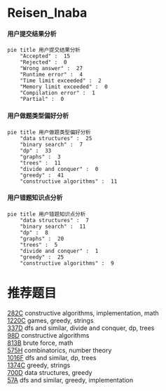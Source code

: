 # Reisen_Inaba

<!-- tabs:start -->



#### **用户提交结果分析**

```mermaid
pie title 用户提交结果分析
    "Accepted" :  15
    "Rejected" :  0
    "Wrong answer" :  27
    "Runtime error" :  4
    "Time limit exceeded" :  2
    "Memory limit exceeded" :  0
    "Compilation error" :  1
    "Partial" :  0
```

#### **用户做题类型偏好分析**

```mermaid
pie title 用户做题类型偏好分析
    "data structures" :  25
    "binary search" :  7
    "dp" :  33
    "graphs" :  3
    "trees" :  11
    "divide and conquer" :  0
    "greedy" :  41
    "constructive algorithms" :  11
```
#### **用户错题知识点分析**

```mermaid
pie title 用户错题知识点分析
    "data structures" :  7
    "binary search" :  11
    "dp" :  8
    "graphs" :  20
    "trees" :  5
    "divide and conquer" :  1
    "greedy" :  25
    "constructive algorithms" :  9
```



<!-- tabs:end -->
# 推荐题目
[282C](https://codeforces.com/contest/282/problem/C)		constructive algorithms,
                        implementation,
                        math		  
[1220C](https://codeforces.com/contest/1220/problem/C)		games,
                        greedy,
                        strings		  
[337D](https://codeforces.com/contest/337/problem/D)		dfs and similar,
                        divide and conquer,
                        dp,
                        trees		  
[98D](https://codeforces.com/contest/98/problem/D)		constructive algorithms		  
[813B](https://codeforces.com/contest/813/problem/B)		brute force,
                        math		  
[575H](https://codeforces.com/contest/575/problem/H)		combinatorics,
                        number theory		  
[1016F](https://codeforces.com/contest/1016/problem/F)		dfs and similar,
                        dp,
                        trees		  
[1374C](https://codeforces.com/contest/1374/problem/C)		greedy,
                        strings		  
[700D](https://codeforces.com/contest/700/problem/D)		data structures,
                        greedy		  
[57A](https://codeforces.com/contest/57/problem/A)		dfs and similar,
                        greedy,
                        implementation		  

